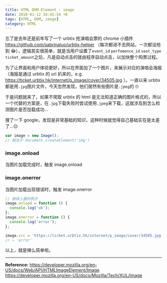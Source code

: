 ```yaml
---
title: HTML DOM Element - image
date: 2018-01-12 16:42:54 +8
tags: [HTML, DOM, image]
category: HTML
---
```


忘了是去年还是前年写了一个 urbtix 抢演唱会票的 chrome 小插件 https://github.com/sabrinaluo/urbtix-helper （每次都进不去网站，一次都没抢到 😂），逻辑其实很简单，就是当用户设置了`event_id` `perfomence_id` `seat_type` `ticket_amount`之后，凡是自动点击的就由程序自动点击，以加快整个购票过程。

为了让界面和用户体验更好，所以在界面加了一个图片，来展示对应的演唱会海报（海报是通过 urbtix 的 url 扒来的，e.g. https://ticket.urbtix.hk/internet/p_image/cover/34505.jpg ）。一直以来 urbtix 都是用`.jpg`图片文件，今天忽然发现，他们居然有些图片是`.jpeg`的 🙄

于是问题就来了，如果不爬取 urbtix 的 html 是无法知道正确的图片格式的，所以一个代替的方案是，在`.jpg`下载失败时尝试使用`.jpeg`来下载，这就涉及到怎么检测图片是否加载成功…

搜了一下 google，发现是非常基础的知识，这种时候就觉得自己基础实在是太差了…☹

```js
var image = new Image();
// 相当于 document.createElement('img')
```

### image.onload

当图片加载完成时，触发 image.onload

### image.onerror

当图片加载出现错误时，触发 image.onerror

```js
// 继续上面的例子
image.onload = function () {
  console.log('ok');
};
image.onerror = function () {
  console.log('error');
};

image.src = 'https://ticket.urbtix.hk/internet/p_image/cover/34505.jpg';
// → 'error'
```

以上，就是辣么简单啦。

---

**Reference:**
https://developer.mozilla.org/en-US/docs/Web/API/HTMLImageElement/Image
https://developer.mozilla.org/en-US/docs/Mozilla/Tech/XUL/image
